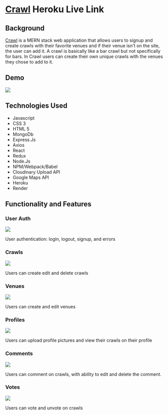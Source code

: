 # [Crawl](https://socialcrawl.herokuapp.com/#/) Heroku Live Link
## Background 

[Crawl](https://socialcrawl.herokuapp.com) is a MERN stack web application that allows users to signup and create crawls with their favorite venues and if their
venue isn't on the site, the user can add it. A crawl is basically like a bar crawl but not specifically for bars. In Crawl users can create their own unique crawls 
with the venues they chose to add to it.

## Demo
![](https://media.giphy.com/media/SM1kjjui4VTOESPbMn/giphy.gif)

## Technologies Used

  * Javascript
  * CSS 3
  * HTML 5
  * MongoDb
  * Express.Js
  * Axios
  * React
  * Redux
  * Node.Js
  * NPM/Webpack/Babel
  * Cloudinary Upload API
  * Google Maps API
  * Heroku
  * Render


## Functionality and Features

### User Auth 
![](https://media.giphy.com/media/Ay8z5ihXSyQetr41DM/giphy.gif)

User authentication: login, logout, signup, and errors


### Crawls
![](https://media.giphy.com/media/ApdjfRYf2qduEzQZk0/giphy.gif)

Users can create edit and delete crawls 

### Venues
![](https://media.giphy.com/media/4TU5UUO0gKDZcf4SlH/giphy.gif)

Users can create and edit venues


### Profiles
![](https://media.giphy.com/media/p3mKY6HvZ2yqOCTHTT/giphy.gif)

Users can upload profile pictures and view their crawls on their profile


### Comments
![](https://media.giphy.com/media/eFb1EjqpbkFm64O3YX/giphy.gif)

Users can comment on crawls, with ability to edit and delete the comment.

### Votes
![](https://media.giphy.com/media/2M2vGcOGXmlVJgirud/giphy.gif)

Users can vote and unvote on crawls
